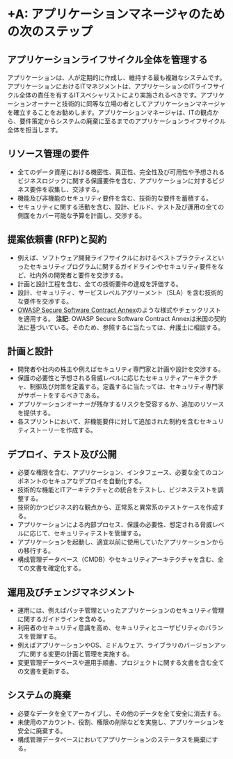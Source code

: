 # +A: アプリケーションマネージャのための次のステップ

## アプリケーションライフサイクル全体を管理する
アプリケーションは、人が定期的に作成し、維持する最も複雑なシステムです。アプリケーションにおけるITマネジメントは、アプリケーションのITライフサイクル全体の責任を有するITスペシャリストにより実施されるべきです。アプリケーションオーナーと技術的に同等な立場の者としてアプリケーションマネージャを確立することをお勧めします。アプリケーションマネージャは、ITの観点から、要件策定からシステムの廃棄に至るまでのアプリケーションライフサイクル全体を担当します。

## リソース管理の要件
* 全てのデータ資産における機密性、真正性、完全性及び可用性や予想されるビジネスロジックに関する保護要件を含む、アプリケーションに対するビジネス要件を収集し、交渉する。
* 機能及び非機能のセキュリティ要件を含む、技術的な要件を蓄積する。
* セキュリティに関する活動を含む、設計、ビルド、テスト及び運用の全ての側面をカバー可能な予算を計画し、交渉する。

## 提案依頼書 (RFP)と契約
* 例えば、ソフトウェア開発ライフサイクルにおけるベストプラクティスといったセキュリティプログラムに関するガイドラインやセキュリティ要件をなど、社内外の開発者と要件を交渉する。
* 計画と設計工程を含む、全ての技術要件の達成を評価する。
* 設計、セキュリティ、サービスレベルアグリーメント（SLA）を含む技術的な要件を交渉する。
* [OWASP Secure Software Contract Annex](https://www.owasp.org/index.php/OWASP_Secure_Software_Contract_Annex)のような様式やチェックリストを適用する。 **注記**: OWASP Secure Software Contract Annexは米国の契約法に基づいている。そのため、参照するに当たっては、弁護士に相談する。

## 計画と設計
* 開発者や社内の株主や例えばセキュリティ専門家と計画や設計を交渉する。
* 保護の必要性と予想される脅威レベルに応じたセキュリティアーキテクチャ、制御及び対策を定義する。定義するに当たっては、セキュリティ専門家がサポートをするべきである。
* アプリケーションオーナーが残存するリスクを受容するか、追加のリソースを提供する。
* 各スプリントにおいて、非機能要件に対して追加された制約を含むセキュリティストーリーを作成する。

## デプロイ、テスト及び公開
* 必要な権限を含む、アプリケーション、インタフェース、必要な全てのコンポネントのセキュアなデプロイを自動化する。
* 技術的な機能とITアーキテクチャとの統合をテストし、ビジネステストを調整する。
* 技術的かつビジネス的な観点から、正常系と異常系のテストケースを作成する。
* アプリケーションによる内部プロセス、保護の必要性、想定される脅威レベルに応じて、セキュリティテストを管理する。
* アプリケーションを起動し、適宜以前に使用していたアプリケーションからの移行する。
* 構成管理データベース（CMDB）やセキュリティアーキテクチャを含む、全ての文書を確定化する。

## 運用及びチェンジマネジメント
* 運用には、例えばパッチ管理といったアプリケーションのセキュリティ管理に関するガイドラインを含める。
* 利用者のセキュリティ意識を高め、セキュリティとユーザビリティのバランスを管理する。
* 例えばアプリケーションやOS、ミドルウェア、ライブラリのバージョンアップに関する変更の計画と管理を実施する。
* 変更管理データベースや運用手順書、プロジェクトに関する文書を含む全ての文書を更新する。

## システムの廃棄
* 必要なデータを全てアーカイブし、その他のデータを全て安全に消去する。
* 未使用のアカウント、役割、権限の削除などを実施し、アプリケーションを安全に廃棄する。
* 構成管理データベースにおいてアプリケーションのステータスを廃棄にする。
